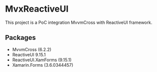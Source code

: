# MvxReactiveUI

This project is a PoC integration MvvmCross with ReactiveUI framework.

## Packages

- MvvmCross (6.2.2)
- ReactiveUI 9.15.1
- ReactiveUI.XamForms (9.15.1)
- Xamarin.Forms (3.6.0344457)
